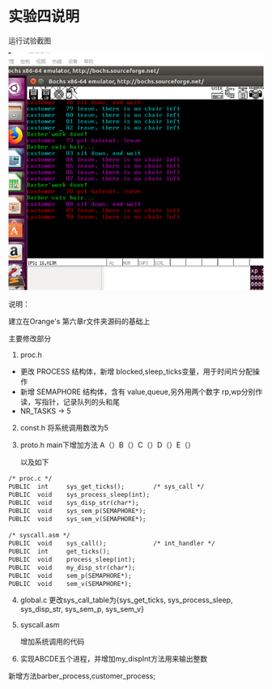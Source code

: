# 实验四说明

运行试验截图

![](./pic/assignment4.png)

说明：

建立在Orange's 第六章r文件夹源码的基础上

主要修改部分

1. proc.h

* 更改 PROCESS 结构体，新增 blocked,sleep_ticks变量，用于时间片分配操作
* 新增 SEMAPHORE 结构体，含有 value,queue,另外用两个数字 rp,wp分别作读，写指针，记录队列的头和尾
* NR_TASKS -> 5    

2. const.h 将系统调用数改为5

3. proto.h main下增加方法 A（）B（）C（）D（）E（）

   以及如下

```assembly
/* proc.c */
PUBLIC  int     sys_get_ticks();        /* sys_call */
PUBLIC  void    sys_process_sleep(int);
PUBLIC  void    sys_disp_str(char*);
PUBLIC  void    sys_sem_p(SEMAPHORE*);
PUBLIC  void    sys_sem_v(SEMAPHORE*);

/* syscall.asm */
PUBLIC  void    sys_call();             /* int_handler */
PUBLIC  int     get_ticks();
PUBLIC  void    process_sleep(int);
PUBLIC  void    my_disp_str(char*);
PUBLIC  void    sem_p(SEMAPHORE*);
PUBLIC  void    sem_v(SEMAPHORE*);
```

4. global.c 更改sys_call_table为{sys_get_ticks, sys_process_sleep, sys_disp_str, sys_sem_p, sys_sem_v}

5. syscall.asm

   增加系统调用的代码

6. 实现ABCDE五个进程，并增加my_dispInt方法用来输出整数

新增方法barber_process,customer_process;